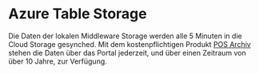 # Azure Table Storage

Die Daten der lokalen Middleware Storage werden alle 5 Minuten in die Cloud Storage gesynched. Mit dem kostenpflichtigen Produkt [POS Archiv]( ../../revisionssichere-daten-as-a-service/produkte/4445-100XX-pos-archiv.md) stehen die Daten über das Portal jederzeit, und über einen Zeitraum von über 10 Jahre, zur Verfügung.